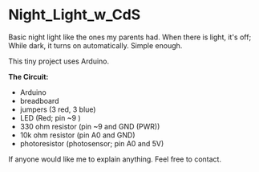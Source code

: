 # Night_Light_w_CdS
Basic night light like the ones my parents had. When there is light, it's off; While dark, it turns on automatically. Simple enough.

This tiny project uses Arduino.

<b> The Circuit: </b>
<ul>
<li> Arduino </li>
<li> breadboard </li>
<li> jumpers (3 red, 3 blue)</li>
<li> LED (Red; pin ~9 )</li>
<li> 330 ohm resistor (pin ~9 and GND (PWR))</li>
<li> 10k ohm resistor (pin A0 and GND)</li>
<li> photoresistor (photosensor; pin A0 and 5V)</li>
</ul>


If anyone would like me to explain anything. Feel free to contact.
